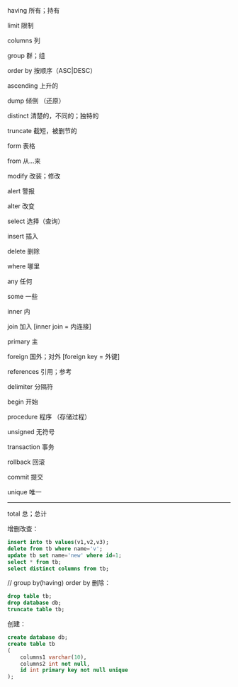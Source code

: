 having 所有；持有

limit 限制

columns 列

group 群；组

order by 按顺序（ASC|DESC）

ascending 上升的

dump 倾倒 （还原）

distinct 清楚的，不同的；独特的

truncate 截短，被删节的

form 表格

from 从...来

modify 改装；修改

alert 警报

alter 改变

select 选择（查询）

insert 插入

delete 删除

where 哪里

any 任何

some 一些

inner 内

join 加入 [inner join = 内连接]

primary 主

foreign 国外；对外 [foreign key = 外键]

references 引用；参考

delimiter 分隔符

begin 开始

procedure 程序 （存储过程）

unsigned 无符号

transaction 事务

rollback 回滚

commit 提交

unique 唯一

---


total 总；总计

增删改查：
``` sql
insert into tb values(v1,v2,v3);
delete from tb where name='v';
update tb set name='new' where id=1;
select * from tb;
select distinct columns from tb;
```
// group by(having)  order by
删除：
``` sql
drop table tb;
drop database db;
truncate table tb;
```
创建：
``` sql
create database db;
create table tb
(
	columns1 varchar(10),
	columns2 int not null,
	id int primary key not null unique
);
```
